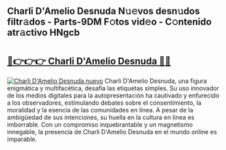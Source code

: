 ## Charli D'Amelio Desnuda N𝚞𝚎vos desn𝚞dos filtr𝚊dos - Parts-9DM F𝚘tos vid𝚎o - C𝚘ntenido atr𝚊ctivo HNgcb

# <h2><a href="http://mb47v0n.tromn.icu/?c=Charli+D%27Amelio+Desnuda">🔗👉👉👉 Charli D'Amelio Desnuda 🔗🔗</a></h2>

[![Charli D'Amelio Desnuda nuevo](https://i.imgur.com/pEAQMta.gif)](http://mb47v0n.tromn.icu/?c=Charli+D%27Amelio+Desnuda)
Charli D'Amelio Desnuda, una figura enigmática y multifacética, desafía las etiquetas simples. Su uso innovador de los medios digitales para la autopresentación ha cautivado y enfurecido a los observadores, estimulando debates sobre el consentimiento, la moralidad y la esencia de las comunidades en línea. A pesar de la ambigüedad de sus intenciones, su huella en la cultura en línea es imborrable. Con un compromiso inquebrantable y un magnetismo innegable, la presencia de Charli D'Amelio Desnuda en el mundo online es imparable.
